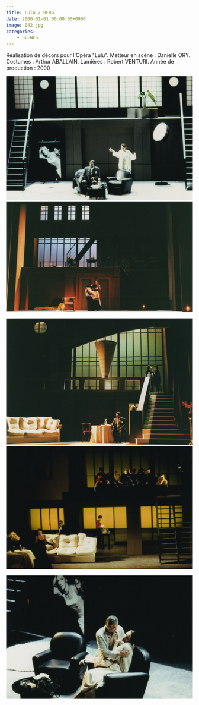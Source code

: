 ```yaml
---
title: Lulu / BERG
date: 2000-01-01 00:00:00+0000
image: 042.jpg
categories:
    - SCENES
---
```


Réalisation de décors pour l'Opéra "Lulu".
            Metteur en scène : Danielle ORY.
            Costumes : Arthur ABALLAIN.
            Lumières : Robert VENTURI.
            Année de production : 2000

![Image 1](039.jpg) ![Image 2](049.jpg)

![Image 3](042.jpg) ![Image 4](045.jpg)

![Image 5](036.jpg)

